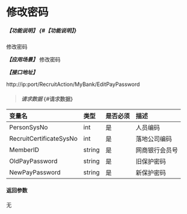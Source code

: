 # 修改密码

##### _【功能说明】_ {#【功能说明】}

修改密码

_**【应用场景】**_
修改密码



_**【接口地址】**_

http://ip:port/RecruitAction/MyBank/EditPayPassword

> #### _请求数据_ {#请求数据}

| 变量名 | 类型 | 是否必须 | 描述 |
| :--- | :--- | :--- | :--- |
| PersonSysNo| int| 是 | 人员编码 |
| RecruitCertificateSysNo| int| 是 | 落地公司编码 |
| MemberID| string| 是 |网商银行会员号 |
| OldPayPassword| string| 是 |旧保护密码 |
| NewPayPassword| string| 是 |新保护密码 |


#### 返回参数

无



